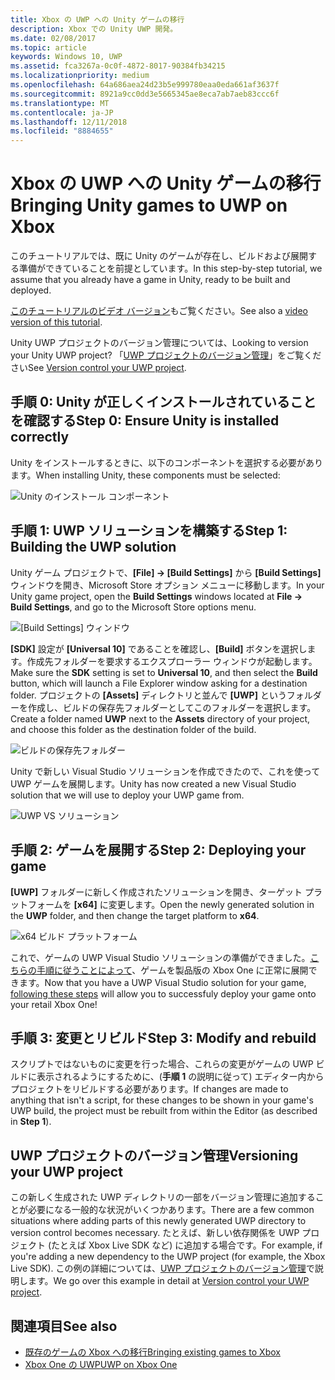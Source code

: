 ```yaml
---
title: Xbox の UWP への Unity ゲームの移行
description: Xbox での Unity UWP 開発。
ms.date: 02/08/2017
ms.topic: article
keywords: Windows 10, UWP
ms.assetid: fca3267a-0c0f-4872-8017-90384fb34215
ms.localizationpriority: medium
ms.openlocfilehash: 64a686aea24d23b5e999780eaa0eda661af3637f
ms.sourcegitcommit: 8921a9cc0dd3e5665345ae8eca7ab7aeb83ccc6f
ms.translationtype: MT
ms.contentlocale: ja-JP
ms.lasthandoff: 12/11/2018
ms.locfileid: "8884655"
---
```

# <a name="bringing-unity-games-to-uwp-on-xbox"></a><span data-ttu-id="9fe29-104">Xbox の UWP への Unity ゲームの移行</span><span class="sxs-lookup"><span data-stu-id="9fe29-104">Bringing Unity games to UWP on Xbox</span></span>


<span data-ttu-id="9fe29-105">このチュートリアルでは、既に Unity のゲームが存在し、ビルドおよび展開する準備ができていることを前提としています。</span><span class="sxs-lookup"><span data-stu-id="9fe29-105">In this step-by-step tutorial, we assume that you already have a game in Unity, ready to be built and deployed.</span></span>

<span data-ttu-id="9fe29-106">[このチュートリアルのビデオ バージョン](https://www.youtube.com/watch?v=f0Ptvw7k-CE)もご覧ください。</span><span class="sxs-lookup"><span data-stu-id="9fe29-106">See also a [video version of this tutorial](https://www.youtube.com/watch?v=f0Ptvw7k-CE).</span></span>

<span data-ttu-id="9fe29-107">Unity UWP プロジェクトのバージョン管理については、</span><span class="sxs-lookup"><span data-stu-id="9fe29-107">Looking to version your Unity UWP project?</span></span> <span data-ttu-id="9fe29-108">「[UWP プロジェクトのバージョン管理](development-lanes-unity-versioning.md)」をご覧ください</span><span class="sxs-lookup"><span data-stu-id="9fe29-108">See [Version control your UWP project](development-lanes-unity-versioning.md).</span></span>

## <a name="step-0-ensure-unity-is-installed-correctly"></a><span data-ttu-id="9fe29-109">手順 0: Unity が正しくインストールされていることを確認する</span><span class="sxs-lookup"><span data-stu-id="9fe29-109">Step 0: Ensure Unity is installed correctly</span></span>

<span data-ttu-id="9fe29-110">Unity をインストールするときに、以下のコンポーネントを選択する必要があります。</span><span class="sxs-lookup"><span data-stu-id="9fe29-110">When installing Unity, these components must be selected:</span></span>

![Unity のインストール コンポーネント](images/unity-install-components.png)

## <a name="step-1-building-the-uwp-solution"></a><span data-ttu-id="9fe29-112">手順 1: UWP ソリューションを構築する</span><span class="sxs-lookup"><span data-stu-id="9fe29-112">Step 1: Building the UWP solution</span></span>

<span data-ttu-id="9fe29-113">Unity ゲーム プロジェクトで、**[File] -> [Build Settings]** から **[Build Settings]** ウィンドウを開き、Microsoft Store オプション メニューに移動します。</span><span class="sxs-lookup"><span data-stu-id="9fe29-113">In your Unity game project, open the **Build Settings** windows located at **File -> Build Settings**, and go to the Microsoft Store options menu.</span></span>

![[Build Settings] ウィンドウ](images/build-settings.png)

<span data-ttu-id="9fe29-115">**[SDK]** 設定が **[Universal 10]** であることを確認し、**[Build]** ボタンを選択します。作成先フォルダーを要求するエクスプローラー ウィンドウが起動します。</span><span class="sxs-lookup"><span data-stu-id="9fe29-115">Make sure the **SDK** setting is set to **Universal 10**, and then select the **Build** button, which will launch a File Explorer window asking for a destination folder.</span></span> <span data-ttu-id="9fe29-116">プロジェクトの **[Assets]** ディレクトリと並んで **[UWP]** というフォルダーを作成し、ビルドの保存先フォルダーとしてこのフォルダーを選択します。</span><span class="sxs-lookup"><span data-stu-id="9fe29-116">Create a folder named **UWP** next to the **Assets** directory of your project, and choose this folder as the destination folder of the build.</span></span>

![ビルドの保存先フォルダー](images/build-destination.png)

<span data-ttu-id="9fe29-118">Unity で新しい Visual Studio ソリューションを作成できたので、これを使って UWP ゲームを展開します。</span><span class="sxs-lookup"><span data-stu-id="9fe29-118">Unity has now created a new Visual Studio solution that we will use to deploy your UWP game from.</span></span>

![UWP VS ソリューション](images/uwp-vs-solution.png)

## <a name="step-2-deploying-your-game"></a><span data-ttu-id="9fe29-120">手順 2: ゲームを展開する</span><span class="sxs-lookup"><span data-stu-id="9fe29-120">Step 2: Deploying your game</span></span>

<span data-ttu-id="9fe29-121">**[UWP]** フォルダーに新しく作成されたソリューションを開き、ターゲット プラットフォームを **[x64]** に変更します。</span><span class="sxs-lookup"><span data-stu-id="9fe29-121">Open the newly generated solution in the **UWP** folder, and then change the target platform to **x64**.</span></span>

![x64 ビルド プラットフォーム](images/x64-build-platform.png)

<span data-ttu-id="9fe29-123">これで、ゲームの UWP Visual Studio ソリューションの準備ができました。[こちらの手順に従うことによって](getting-started.md)、ゲームを製品版の Xbox One に正常に展開できます。</span><span class="sxs-lookup"><span data-stu-id="9fe29-123">Now that you have a UWP Visual Studio solution for your game, [following these steps](getting-started.md) will allow you to successfuly deploy your game onto your retail Xbox One!</span></span>

## <a name="step-3-modify-and-rebuild"></a><span data-ttu-id="9fe29-124">手順 3: 変更とリビルド</span><span class="sxs-lookup"><span data-stu-id="9fe29-124">Step 3: Modify and rebuild</span></span>

<span data-ttu-id="9fe29-125">スクリプトではないものに変更を行った場合、これらの変更がゲームの UWP ビルドに表示されるようにするために、(__手順 1__ の説明に従って) エディター内からプロジェクトをリビルドする必要があります。</span><span class="sxs-lookup"><span data-stu-id="9fe29-125">If changes are made to anything that isn't a script, for these changes to be shown in your game's UWP build, the project must be rebuilt from within the Editor (as described in __Step 1__).</span></span>

## <a name="versioning-your-uwp-project"></a><span data-ttu-id="9fe29-126">UWP プロジェクトのバージョン管理</span><span class="sxs-lookup"><span data-stu-id="9fe29-126">Versioning your UWP project</span></span>

<span data-ttu-id="9fe29-127">この新しく生成された UWP ディレクトリの一部をバージョン管理に追加することが必要になる一般的な状況がいくつかあります。</span><span class="sxs-lookup"><span data-stu-id="9fe29-127">There are a few common situations where adding parts of this newly generated UWP directory to version control becomes necessary.</span></span> <span data-ttu-id="9fe29-128">たとえば、新しい依存関係を UWP プロジェクト (たとえば Xbox Live SDK など) に追加する場合です。</span><span class="sxs-lookup"><span data-stu-id="9fe29-128">For example, if you're adding a new dependency to the UWP project (for example, the Xbox Live SDK).</span></span>  <span data-ttu-id="9fe29-129">この例の詳細については、[UWP プロジェクトのバージョン管理](development-lanes-unity-versioning.md)で説明します。</span><span class="sxs-lookup"><span data-stu-id="9fe29-129">We go over this example in detail at [Version control your UWP project](development-lanes-unity-versioning.md).</span></span>

## <a name="see-also"></a><span data-ttu-id="9fe29-130">関連項目</span><span class="sxs-lookup"><span data-stu-id="9fe29-130">See also</span></span>
- [<span data-ttu-id="9fe29-131">既存のゲームの Xbox への移行</span><span class="sxs-lookup"><span data-stu-id="9fe29-131">Bringing existing games to Xbox</span></span>](development-lanes-landing.md)
- [<span data-ttu-id="9fe29-132">Xbox One の UWP</span><span class="sxs-lookup"><span data-stu-id="9fe29-132">UWP on Xbox One</span></span>](index.md)
